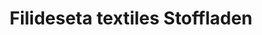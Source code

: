 ---
title: "Filideseta textiles Stoffladen"
url: /mainz/filideseta-textiles-stoffladen/
shop: Schneiderei
---
